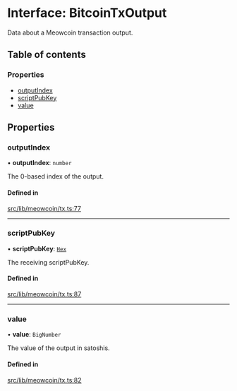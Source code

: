 # Interface: BitcoinTxOutput

Data about a Meowcoin transaction output.

## Table of contents

### Properties

- [outputIndex](BitcoinTxOutput.md#outputindex)
- [scriptPubKey](BitcoinTxOutput.md#scriptpubkey)
- [value](BitcoinTxOutput.md#value)

## Properties

### outputIndex

• **outputIndex**: `number`

The 0-based index of the output.

#### Defined in

[src/lib/meowcoin/tx.ts:77](https://github.com/keep-network/tmewc/blob/main/typescript/src/lib/meowcoin/tx.ts#L77)

___

### scriptPubKey

• **scriptPubKey**: [`Hex`](../classes/Hex.md)

The receiving scriptPubKey.

#### Defined in

[src/lib/meowcoin/tx.ts:87](https://github.com/keep-network/tmewc/blob/main/typescript/src/lib/meowcoin/tx.ts#L87)

___

### value

• **value**: `BigNumber`

The value of the output in satoshis.

#### Defined in

[src/lib/meowcoin/tx.ts:82](https://github.com/keep-network/tmewc/blob/main/typescript/src/lib/meowcoin/tx.ts#L82)
